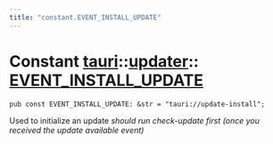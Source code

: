 ```yaml
---
title: "constant.EVENT_INSTALL_UPDATE"
---
```


# Constant [tauri](/docs/api/rust/tauri/../index.html)::​[updater](/docs/api/rust/tauri/index.html)::​[EVENT_INSTALL_UPDATE](/docs/api/rust/tauri/)

```
pub const EVENT_INSTALL_UPDATE: &str = "tauri://update-install";
```

Used to initialize an update _should run check-update first (once you received the update available event)_
